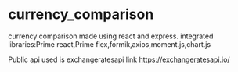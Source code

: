 # currency_comparison

currency comparison made using react and express.
integrated libraries:Prime react,Prime flex,formik,axios,moment.js,chart.js

Public api used is exchangeratesapi
link https://exchangeratesapi.io/

